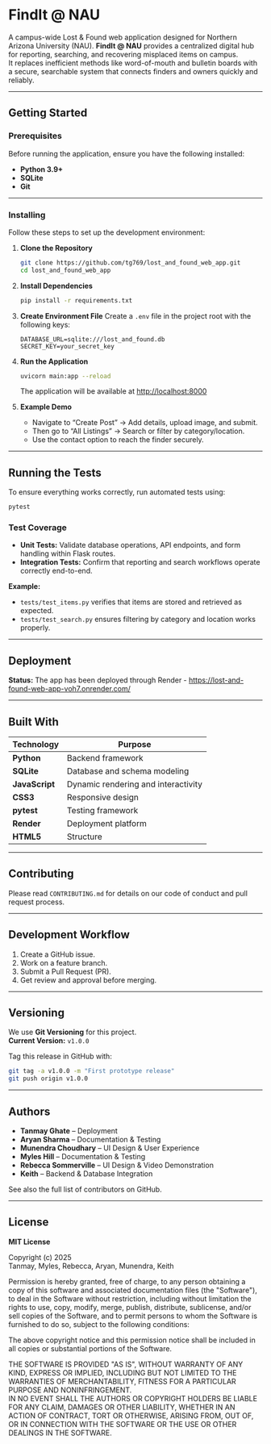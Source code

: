 # FindIt @ NAU

A campus-wide Lost & Found web application designed for Northern Arizona University (NAU). **FindIt @ NAU** provides a centralized digital hub for reporting, searching, and recovering misplaced items on campus.  
It replaces inefficient methods like word-of-mouth and bulletin boards with a secure, searchable system that connects finders and owners quickly and reliably.

---

## Getting Started

### Prerequisites
Before running the application, ensure you have the following installed:
- **Python 3.9+**
- **SQLite**
- **Git**

---

### Installing
Follow these steps to set up the development environment:

1. **Clone the Repository**
   ```bash
   git clone https://github.com/tg769/lost_and_found_web_app.git
   cd lost_and_found_web_app
   ```

2. **Install Dependencies**
   ```bash
   pip install -r requirements.txt
   ```

3. **Create Environment File**
   Create a `.env` file in the project root with the following keys:
   ```
   DATABASE_URL=sqlite:///lost_and_found.db
   SECRET_KEY=your_secret_key
   ```

4. **Run the Application**
   ```bash
   uvicorn main:app --reload
   ```
   The application will be available at [http://localhost:8000](http://localhost:8000)

5. **Example Demo**
   - Navigate to “Create Post” → Add details, upload image, and submit.  
   - Then go to “All Listings” → Search or filter by category/location.  
   - Use the contact option to reach the finder securely.

---

## Running the Tests

To ensure everything works correctly, run automated tests using:
```bash
pytest
```

### Test Coverage
- **Unit Tests:** Validate database operations, API endpoints, and form handling within Flask routes.  
- **Integration Tests:** Confirm that reporting and search workflows operate correctly end-to-end.

**Example:**  
- `tests/test_items.py` verifies that items are stored and retrieved as expected.  
- `tests/test_search.py` ensures filtering by category and location works properly.

---

## Deployment

**Status:** The app has been deployed through Render - https://lost-and-found-web-app-voh7.onrender.com/

---

## Built With

| Technology | Purpose |
|-------------|----------|
| **Python** | Backend framework |
| **SQLite** | Database and schema modeling |
| **JavaScript** | Dynamic rendering and interactivity |
| **CSS3** | Responsive design |
| **pytest** | Testing framework |
| **Render** | Deployment platform |
| **HTML5** | Structure |

---

## Contributing

Please read `CONTRIBUTING.md` for details on our code of conduct and pull request process.

---

## Development Workflow

1. Create a GitHub issue.  
2. Work on a feature branch.  
3. Submit a Pull Request (PR).  
4. Get review and approval before merging.

---

## Versioning

We use **Git Versioning** for this project.  
**Current Version:** `v1.0.0`

Tag this release in GitHub with:
```bash
git tag -a v1.0.0 -m "First prototype release"
git push origin v1.0.0
```

---

## Authors

- **Tanmay Ghate** – Deployment  
- **Aryan Sharma** – Documentation & Testing  
- **Munendra Choudhary** – UI Design & User Experience  
- **Myles Hill** – Documentation & Testing  
- **Rebecca Sommerville** – UI Design & Video Demonstration  
- **Keith** – Backend & Database Integration  

See also the full list of contributors on GitHub.

---

## License

**MIT License**

Copyright (c) 2025  
Tanmay, Myles, Rebecca, Aryan, Munendra, Keith  

Permission is hereby granted, free of charge, to any person obtaining a copy of this software and associated documentation files (the "Software"), to deal in the Software without restriction, including without limitation the rights to use, copy, modify, merge, publish, distribute, sublicense, and/or sell copies of the Software, and to permit persons to whom the Software is furnished to do so, subject to the following conditions:

The above copyright notice and this permission notice shall be included in all copies or substantial portions of the Software.

THE SOFTWARE IS PROVIDED "AS IS", WITHOUT WARRANTY OF ANY KIND, EXPRESS OR IMPLIED, INCLUDING BUT NOT LIMITED TO THE WARRANTIES OF MERCHANTABILITY, FITNESS FOR A PARTICULAR PURPOSE AND NONINFRINGEMENT.  
IN NO EVENT SHALL THE AUTHORS OR COPYRIGHT HOLDERS BE LIABLE FOR ANY CLAIM, DAMAGES OR OTHER LIABILITY, WHETHER IN AN ACTION OF CONTRACT, TORT OR OTHERWISE, ARISING FROM, OUT OF, OR IN CONNECTION WITH THE SOFTWARE OR THE USE OR OTHER DEALINGS IN THE SOFTWARE.

